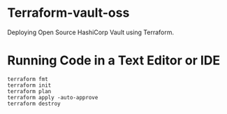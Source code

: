 # Terraform-vault-oss
Deploying Open Source HashiCorp Vault using Terraform.

# Running Code in a Text Editor or IDE
    terraform fmt
    terraform init
    terraform plan
    terraform apply -auto-approve
    terraform destroy
